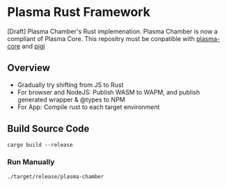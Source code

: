 # Plasma Rust Framework
[Draft] Plasma Chamber's Rust implemenation.
Plasma Chamber is now a compliant of Plasma Core.
This repositry must be conpatible with [plasma-core](https://github.com/plasma-group/plasma-core) and [pigi](https://github.com/plasma-group/pigi)

## Overview
- Gradually try shifting from JS to Rust
- For browser and NodeJS: Publish WASM to WAPM, and publish generated wrapper & @types to NPM
- For App: Compile rust to each target environment


## Build Source Code

```
cargo build --release
```

### Run Manually

```
./target/release/plasma-chamber 
```

